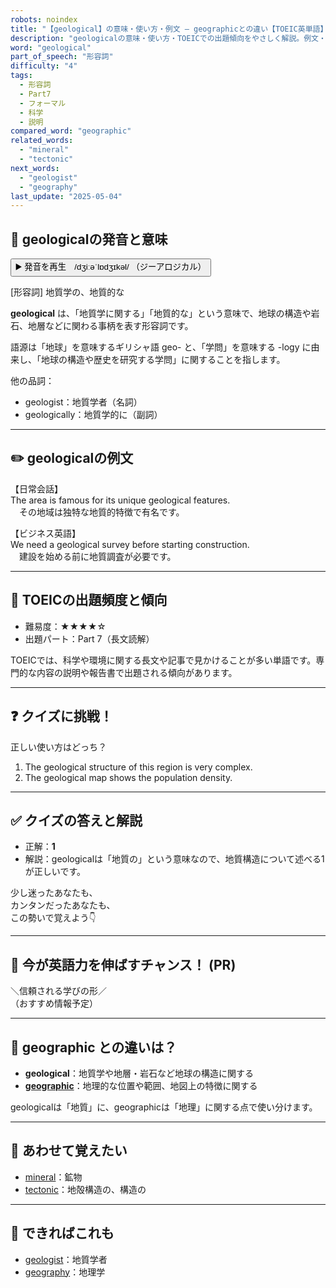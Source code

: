 ```yaml
---
robots: noindex
title: "【geological】の意味・使い方・例文 ― geographicとの違い【TOEIC英単語】"
description: "geologicalの意味・使い方・TOEICでの出題傾向をやさしく解説。例文・クイズ付きでgeographicとの違いもわかりやすく学べます。"
word: "geological"
part_of_speech: "形容詞"
difficulty: "4"
tags:
  - 形容詞
  - Part7
  - フォーマル
  - 科学
  - 説明
compared_word: "geographic"
related_words:
  - "mineral"
  - "tectonic"
next_words:
  - "geologist"
  - "geography"
last_update: "2025-05-04"
---
```


## 🔰 geologicalの発音と意味

<button class="play-audio" onclick="playTTS('geological')">
  <span class="play-audio-main">
    ▶️ 発音を再生　/dʒiːəˈlɒdʒɪkəl/
  </span>
  <span class="play-audio-sub">
    （ジーアロジカル）
  </span>
</button>

[形容詞] 地質学の、地質的な

**geological** は、「地質学に関する」「地質的な」という意味で、地球の構造や岩石、地層などに関わる事柄を表す形容詞です。

語源は「地球」を意味するギリシャ語 geo- と、「学問」を意味する -logy に由来し、「地球の構造や歴史を研究する学問」に関することを指します。

他の品詞：  
- geologist：地質学者（名詞）
- geologically：地質学的に（副詞）

---

## ✏️ geologicalの例文

【日常会話】  
The area is famous for its unique geological features.  
　その地域は独特な地質的特徴で有名です。

【ビジネス英語】  
We need a geological survey before starting construction.  
　建設を始める前に地質調査が必要です。

---

## 🎯 TOEICの出題頻度と傾向

- 難易度：★★★★☆
- 出題パート：Part 7（長文読解）

TOEICでは、科学や環境に関する長文や記事で見かけることが多い単語です。専門的な内容の説明や報告書で出題される傾向があります。

---

## ❓ クイズに挑戦！

正しい使い方はどっち？

1. The geological structure of this region is very complex.  
2. The geological map shows the population density.

---

## ✅ クイズの答えと解説

- 正解：**1**
- 解説：geologicalは「地質の」という意味なので、地質構造について述べる1が正しいです。

少し迷ったあなたも、  
カンタンだったあなたも、  
この勢いで覚えよう👇️

---

## 🚀 今が英語力を伸ばすチャンス！ (PR)

<div class="info-center">
＼信頼される学びの形／<br>  
（おすすめ情報予定）
</div>

---

## 🤔  geographic との違いは？

- **geological**：地質学や地層・岩石など地球の構造に関する
- **[geographic](/word/geographic)**：地理的な位置や範囲、地図上の特徴に関する

geologicalは「地質」に、geographicは「地理」に関する点で使い分けます。

---

## 🧩 あわせて覚えたい

- [mineral](/word/mineral)：鉱物
- [tectonic](/word/tectonic)：地殻構造の、構造の

---

## 📖 できればこれも

- [geologist](/word/geologist)：地質学者
- [geography](/word/geography)：地理学

<!-- cvid: aid02_bid44 -->
